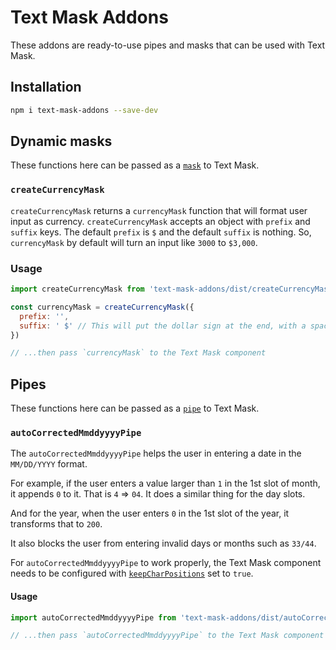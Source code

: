 # Text Mask Addons

These addons are ready-to-use pipes and masks that can be used with Text Mask.

## Installation

```bash
npm i text-mask-addons --save-dev
```

## Dynamic masks

These functions here can be passed as a
[`mask`](https://github.com/msafi/text-mask/blob/master/componentDocumentation.md#mask)
to Text Mask.

### `createCurrencyMask`

`createCurrencyMask` returns a `currencyMask` function that will format user input as currency.
`createCurrencyMask` accepts an object with `prefix` and `suffix` keys. The default `prefix`
is `$` and the default `suffix` is nothing. So, `currencyMask` by default will turn an input like
`3000` to `$3,000`.

### Usage

```js
import createCurrencyMask from 'text-mask-addons/dist/createCurrencyMask.js'

const currencyMask = createCurrencyMask({
  prefix: '',
  suffix: ' $' // This will put the dollar sign at the end, with a space.
})

// ...then pass `currencyMask` to the Text Mask component
```

## Pipes

These functions here can be passed as a
[`pipe`](https://github.com/msafi/text-mask/blob/master/componentDocumentation.md#pipe)
to Text Mask.

### `autoCorrectedMmddyyyyPipe`

The `autoCorrectedMmddyyyyPipe` helps the user in entering a date in the `MM/DD/YYYY` format.

For example, if the user enters a value
larger than `1` in the 1st slot of month, it appends `0` to it. That is `4` => `04`. It does a similar thing for the
day slots.

And for the year, when the user enters `0` in the 1st slot of the year, it transforms that to `200`.

It also blocks the user from entering invalid days or months such as `33/44`.

For `autoCorrectedMmddyyyyPipe` to work properly, the Text Mask component needs to be
configured with
[`keepCharPositions`](https://github.com/msafi/text-mask/blob/master/componentDocumentation.md#keepcharpositions)
set to `true`.

#### Usage

```js
import autoCorrectedMmddyyyyPipe from 'text-mask-addons/dist/autoCorrectedMmddyyyyPipe.js'

// ...then pass `autoCorrectedMmddyyyyPipe` to the Text Mask component
```
